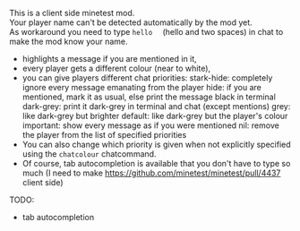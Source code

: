 This is a client side minetest mod.  
Your player name can't be detected automatically by the mod yet.  
As workaround you need to type ```hello  ``` (hello and two spaces) in chat to make the mod know your name.

* highlights a message if you are mentioned in it,
* every player gets a different colour (near to white),
* you can give players different chat priorities:
stark-hide: completely ignore every message emanating from the player
hide: if you are mentioned, mark it as usual, else print the message black in terminal
dark-grey: print it dark-grey in terminal and chat (except mentions)
grey: like dark-grey but brighter
default: like dark-grey but the player's colour
important: show every message as if you were mentioned
nil: remove the player from the list of specified priorities
* You can also change which priority is given when not explicitly specified using the ```chatcolour``` chatcommand.
* Of course, tab autocompletion is available that you don't have to type so much (I need to make https://github.com/minetest/minetest/pull/4437 client side)

TODO:
* tab autocompletion